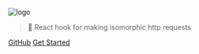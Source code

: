 <!-- _coverpage.md -->

![logo](https://github.com/alex-cory/use-http/raw/master/public/dog.png)

> 🐶 React hook for making isomorphic http requests

[GitHub](https://github.com/alex-cory/use-http)
[Get Started](#/?id=managed-state-usage-⚠️)

<!-- ![color](#e5e5e5) -->

[github-watch-badge]: https://img.shields.io/github/watchers/alex-cory/use-http.svg?style=social
[github-watch]: https://github.com/alex-cory/use-http/watchers
[github-star-badge]: https://img.shields.io/github/stars/alex-cory/use-http.svg?style=social
[github-star]: https://github.com/alex-cory/use-http/stargazers
